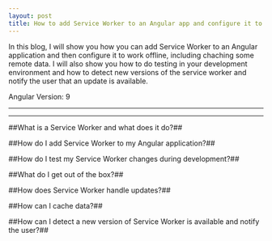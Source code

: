 ```yaml
---
layout: post
title: How to add Service Worker to an Angular app and configure it to work offline and handle updates
---
```


In this blog, I will show you how you can add Service Worker to an Angular application and then configure it to work offline, including chaching some remote data.   I will also show you how to do testing in your development environment and how to detect new versions of the service worker and notify the user that an update is available. 

Angular Version: 9

----
****

##What is a Service Worker and what does it do?##

##How do I add Service Worker to my Angular application?##

##How do I test my Service Worker changes during development?##

##What do I get out of the box?##

##How does Service Worker handle updates?##

##How can I cache data?##

##How can I detect a new version of Service Worker is available and notify the user?##
